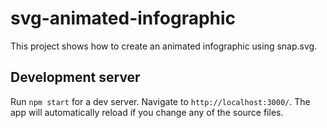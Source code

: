 # svg-animated-infographic

This project shows how to create an animated infographic using snap.svg.

## Development server

Run `npm start` for a dev server. Navigate to `http://localhost:3000/`. The app will automatically reload if you change any of the source files.

